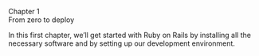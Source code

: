 Chapter 1  
From zero to deploy  
  
In this first chapter, we’ll get started with Ruby on Rails by installing all the necessary software and by setting up our development environment. 